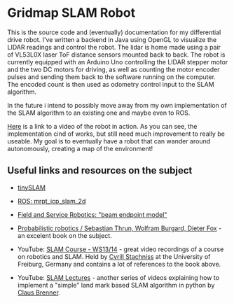 # Gridmap SLAM Robot

This is the source code and (eventually) documentation for my differential drive robot. I've written a backend in Java using OpenGL to visualize the LIDAR readings and control the robot. The lidar is home made using a pair of VL53L0X laser ToF distance sensors mounted back to back. The robot is currently equipped with an Arduino Uno controlling the LIDAR stepper motor and the two DC motors for driving, as well as counting the motor encoder pulses and sending them back to the software running on the computer. The encoded count is then used as odometry control input to the SLAM algorithm.

In the future i intend to possibly move away from my own implementation of the SLAM algorithm to an existing one and maybe even to ROS.

[Here](https://photos.app.goo.gl/9LCzzc31TMR4rb7r5) is a link to a video of the robot in action. As you can see, the implementation cind of works, but still need much improvement to really be useable. My goal is to eventually have a robot that can wander around autonomously, creating a map of the environment!

## Useful links and resources on the subject

* [tinySLAM](https://openslam-org.github.io/tinyslam.html)

* [ROS: mrpt_icp_slam_2d](http://wiki.ros.org/mrpt_icp_slam_2d)

* [Field and Service Robotics: "beam endpoint model"](https://books.google.se/books?id=G09sCQAAQBAJ&pg=PA107&hl=sv&source=gbs_selected_pages&cad=3#v=onepage&q=beam%20endpoint%20model&f=false)

* [Probabilistic robotics / Sebastian Thrun, Wolfram Burgard, Dieter Fox]() - an excelent book on the subject.

* YouTube: [SLAM Course - WS13/14](https://www.youtube.com/playlist?list=PLgnQpQtFTOGQrZ4O5QzbIHgl3b1JHimN_) - great video recordings of a course on robotics and SLAM. Held by [Cyrill Stachniss](https://www.youtube.com/channel/UCi1TC2fLRvgBQNe-T4dp8Eg) at the University of Freiburg, Germany and contains a lot of references to the book above.

* YouTube: [SLAM Lectures](https://www.youtube.com/playlist?list=PLpUPoM7Rgzi_7YWn14Va2FODh7LzADBSm) - another series of videos explaining how to implement a "simple" land mark based SLAM algorithm in python by [Claus Brenner](https://www.youtube.com/channel/UCQoNsqW4v8uvrpWxnIabStg).